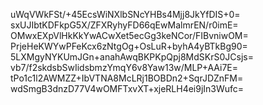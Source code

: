 uWqVWkFSt/+45EcsWiNXlbSNcYHBs4Mjj8JkYfDIS+0=
sxUJIbtKDFkpG5X/ZFXRyhyFD66qEwMalmrEN/r0imE=
OMwxEXpVlHkKkYwACwXet5ecGg3keNCor/FIBvniwOM=
PrjeHeKWYwPFeKcx6zNtgOg+OsLuR+byhA4yBTkBg90=
5LXMgyNYKUmJGn+anahAwqBKPKpQpj8MdSKrS0JCsjs=
vb7/f2skdsbSwIidsbmzYmqY6v8Yaw13w/MLP+AAi7E=
tPo1c1l2AWMZZ+IbVTNA8McLRj1BOBDn2+SqrJDZnFM=
wdSmgB3dnzD77V4wOMFTxvXT+xjeRLH4ei9jIn3Wufc=
